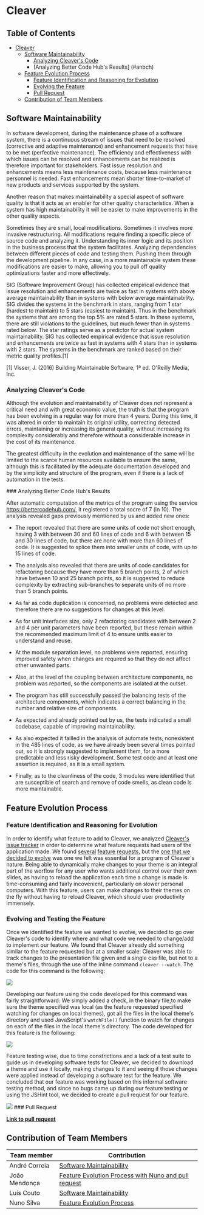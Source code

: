 # Cleaver

## Table of Contents
* [Cleaver](#cleaver)
    * [Software Maintainability](#softwareMaintainability)
        * [Analyzing Cleaver's Code](#ancode)
        * [Analyzing Better Code Hub's Results] (#anbch)
    * [Feature Evolution Process](#evoproc)
        * [Feature Identification and Reasoning for Evolution](#featidreason)
        * [Evolving the Feature](#featevotest)
        * [Pull Request](#featurepull)
    * [Contribution of Team Members](#contributions)

<div id='softwareMaintainability'>

## Software Maintainability

In software development, during the maintenance phase of a software system, there is a continuous stream of issues that need to be resolved (corrective and adaptive maintenance) and enhancement requests that have to be met (perfective maintenance). The efficiency and effectiveness with which issues can be resolved and enhancements can be realized is therefore important for stakeholders.
Fast issue resolution and enhancements means less maintenance costs, because less maintenance personnel is needed. Fast enhancements mean shorter time-to-market of new products and services supported by the system. 

Another reason that makes maintainability a special aspect of software quality is that it acts as an enabler for other quality characteristics. When a system has high maintainability it will be easier to make improvements in the other quality aspects.

Sometimes they are small, local modifications. Sometimes it involves more invasive restructuring. All modifications require finding a specific piece of source code and analyzing it. Understanding its inner logic and its position in the business process that the system facilitates. Analyzing dependencies between different pieces of code and testing them. Pushing them through the development pipeline. In any case, in a more maintainable system these modifications are easier to make, allowing you to pull off quality optimizations faster and more effectively.

SIG (Software Improvement Group) has collected empirical evidence that issue resolution and enhancements are twice as fast in systems with above average maintainability than in systems with below average maintainability. SIG divides the systems in the benchmark in stars, ranging from 1 star (hardest to maintain) to 5 stars (easiest to maintain). Thus in the benchmark the systems that are among the top 5% are rated 5 stars. In these systems, there are still violations to the guidelines, but much fewer than in systems rated below. The star ratings serve as a predictor for actual system maintainability. SIG has collected empirical evidence that issue resolution and enhancements are twice as fast in systems with 4 stars than in systems with 2 stars. The systems in the benchmark are ranked based on their metric quality profiles.[1]

[1] Visser, J. (2016) Building Maintainable Software, 1ª ed. O'Reilly Media, Inc.

<div id='ancode'>

### Analyzing Cleaver's Code

Although the evolution and maintainability of Cleaver does not represent a critical need and with great economic value, the truth is that the program has been evolving in a regular way for more than 4 years. During this time, it was altered in order to maintain its original utility, correcting detected errors, maintaining or increasing its general quality, without increasing its complexity considerably and therefore without a considerable increase in the cost of its maintenance.

The greatest difficulty in the evolution and maintenance of the same will be limited to the scarce human resources available to ensure the same, although this is facilitated by the adequate documentation developed and by the simplicity and structure of the program, even if there is a lack of automation in the tests.

<div id='anbch'>
### Analyzing Better Code Hub's Results

After automatic computation of the metrics of the program using the service https://bettercodehub.com/, it registered a total socre of 7 (in 10).
The analysis revealed gaps previously mentioned by us and added new ones:

 - The report revealed that there are some units of code not short enough, having 3 with between 30 and 60 lines of code and 6 with between 15 and 30 lines of code, but there are none with more than 60 lines of code. It is suggested to splice them into smaller units of code, with up to 15 lines of code.

 - The analysis also revealed that there are units of code candidates for refactoring because they have more than 5 branch points, 2 of which have between 10 and 25 branch points, so it is suggested to reduce complexity by extracting sub-branches to separate units of no more than 5 branch points.

 - As far as code duplication is concerned, no problems were detected and therefore there are no suggestions for changes at this level.

 - As for unit interfaces size, only 2 refactoring candidates with between 2 and 4 per unit parameters have been reported, but these remain within the recommended maximum limit of 4 to ensure units easier to understand and reuse.

 - At the module separation level, no problems were reported, ensuring improved safety when changes are required so that they do not affect other unwanted parts.

 - Also, at the level of the coupling between architecture components, no problem was reported, so the components are isolated at the outset.

 - The program has still successfully passed the balancing tests of the architecture components, which indicates a correct balancing in the number and relative size of components.

 - As expected and already pointed out by us, the tests indicated a small codebase, capable of improving maintainability.

 - As also expected it failled in the analysis of automate tests, nonexistent in the 485 lines of code, as we have already been several times pointed out, so it is strongly suggested to implement them, for a more predictable and less risky development. Some test code and at least one assertion is required, as it is a small system.

 - Finally, as to the cleanliness of the code, 3 modules were identified that are susceptible of search and remove of code smells, as clean code is more maintainable.

## Feature Evolution Process

<div id='featidreason'>

### Feature Identification and Reasoning for Evolution

In order to identify what feature to add to Cleaver, we analyzed [Cleaver's issue tracker](https://github.com/jdan/cleaver/issues) in order to determine what feature requests had users of the application made. We found [several](https://github.com/jdan/cleaver/issues/130) [feature](https://github.com/jdan/cleaver/issues/129) [requests](https://github.com/jdan/cleaver/issues/107), but the [one that we decided to evolve](https://github.com/jdan/cleaver/issues/128) was one we felt was essential for a program of Cleaver's nature. Being able to dynamically make changes to your theme is an integral part of the worflow for any user who wants additional control over their own slides, as having to reload the application each time a change is made is time-consuming and fairly incovenient, particularly on slower personal computers. With this feature, users can make changes to their themes on the fly without having to reload Cleaver, which should user productivity immensely.

<div id='featevotest'>

### Evolving and Testing the Feature

Once we identified the feature we wanted to evolve, we decided to go over Cleaver's code to identify where and what code we needed to change/add to implement our feature. We found that Cleaver already did something similar to the feature requested but at a smaller scale: Cleaver was able to track changes to the presentation file given and a single css file, but not to a theme's files, through the use of the inline command `cleaver --watch`. The code for this command is the following:

<img src="./images/cleaver-watch-code.png" />

Developing our feature using the code developed for this command was fairly straightforward: We simply added a check, in the binary file,to make sure the theme specified was local (as the feature requested specified watching for changes on local themes), got all the files in the local theme's directory and used JavaScript's `watchFile()` function to watch for changes on each of the files in the local theme's directory. The code developed for this feature is the following:

<img src="./images/new-feature-code.png" />

Feature testing wise, due to time constrictions and a lack of a test suite to guide us in developing software tests for Cleaver, we decided to download a theme and use it locally, making changes to it and seeing if those changes were applied instead of developing a software test for the feature. We concluded that our feature was working based on this informal software testing method, and since no bugs came up during our feature testing or using the JSHint tool, we decided to create a pull request for our feature. 

<img src="./images/print_usage_new_features.png"/>
### Pull Request

**[Link to pull request](https://github.com/jdan/cleaver/pull/160)**

<div id='contributions'>

## Contribution of Team Members

| Team member | Contribution |
| ----------  | ------------ |
| André Correia | [Software Maintainability](#softwareMaintainability) |
| João Mendonça | [Feature Evolution Process with Nuno and pull request](#evoproc) |
| Luís Couto | [Software Maintainability](#softwareMaintainability) | 
| Nuno Silva | [Feature Evolution Process](#evoproc) |
